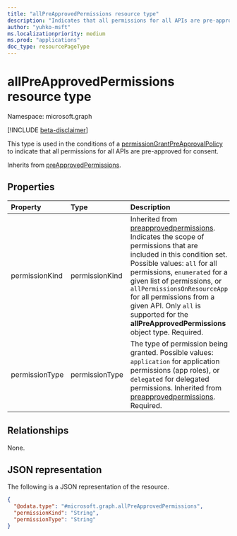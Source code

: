 ```yaml
---
title: "allPreApprovedPermissions resource type"
description: "Indicates that all permissions for all APIs are pre-approved for consent."
author: "yuhko-msft"
ms.localizationpriority: medium
ms.prod: "applications"
doc_type: resourcePageType
---
```


# allPreApprovedPermissions resource type

Namespace: microsoft.graph

[!INCLUDE [beta-disclaimer](../../includes/beta-disclaimer.md)]

This type is used in the conditions of a [permissionGrantPreApprovalPolicy](permissiongrantpreapprovalpolicy.md) to indicate that all permissions for all APIs are pre-approved for consent.

Inherits from [preApprovedPermissions](../resources/preapprovedpermissions.md).

## Properties
|Property|Type|Description|
|:---|:---|:---|
|permissionKind|permissionKind| Inherited from [preapprovedpermissions](../resources/preapprovedpermissions.md). Indicates the scope of permissions that are included in this condition set. Possible values: `all` for all permissions, `enumerated` for a given list of permissions, or `allPermissionsOnResourceApp` for all permissions from a given API. Only `all` is supported for the **allPreApprovedPermissions** object type. Required.|
|permissionType|permissionType| The type of permission being granted. Possible values: `application` for application permissions (app roles), or `delegated` for delegated permissions. Inherited from [preapprovedpermissions](../resources/preapprovedpermissions.md). Required.|

## Relationships
None.

## JSON representation
The following is a JSON representation of the resource.
<!-- {
  "blockType": "resource",
  "@odata.type": "microsoft.graph.allPreApprovedPermissions",
  "baseType": "microsoft.graph.preApprovedPermissions"
}
-->
``` json
{
  "@odata.type": "#microsoft.graph.allPreApprovedPermissions",
  "permissionKind": "String",
  "permissionType": "String"
}
```
